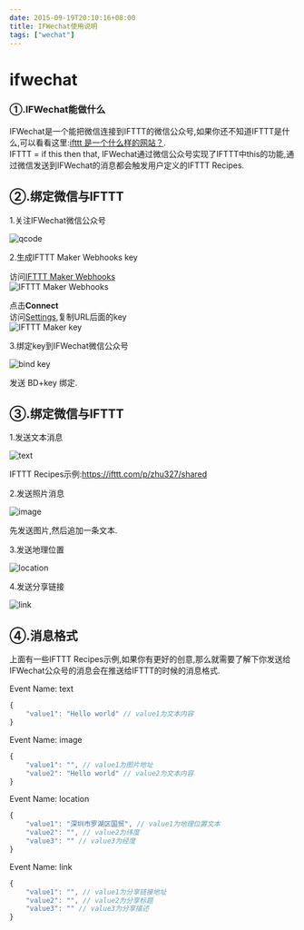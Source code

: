```yaml
---
date: 2015-09-19T20:10:16+08:00
title: IFWechat使用说明
tags: ["wechat"]
---
```


# ifwechat


### ①.IFWechat能做什么

IFWechat是一个能把微信连接到IFTTT的微信公众号,如果你还不知道IFTTT是什么,可以看看这里:[ifttt 是一个什么样的网站？](http://www.zhihu.com/question/19739416).  
IFTTT = if this then that, IFWechat通过微信公众号实现了IFTTT中this的功能,通过微信发送到IFWechat的消息都会触发用户定义的IFTTT Recipes.  


## ②.绑定微信与IFTTT

1.关注IFWechat微信公众号

![qcode](http://7oti6o.com1.z0.glb.clouddn.com/boz-qcode.jpg)

2.生成IFTTT Maker Webhooks key

访问[IFTTT Maker Webhooks](https://ifttt.com/maker_webhooks)  
![IFTTT Maker Webhooks](http://picbang.qiniudn.com/bozmakerchannel.jpg)

点击**Connect**  
访问[Settings](https://ifttt.com/services/maker_webhooks/settings),复制URL后面的key  
![IFTTT Maker key](http://picbang.qiniudn.com/bozmakerchannel2.jpg)

3.绑定key到IFWechat微信公众号

![bind key](http://picbang.qiniudn.com/bozbind.jpg)

发送 BD+key 绑定.

## ③.绑定微信与IFTTT

1.发送文本消息

![text](http://7oti6o.com1.z0.glb.clouddn.com/bozsend1.png)

IFTTT Recipes示例:<https://ifttt.com/p/zhu327/shared>

2.发送照片消息

![image](http://7oti6o.com1.z0.glb.clouddn.com/bozsend2.png)

先发送图片,然后追加一条文本.

3.发送地理位置

![location](http://7oti6o.com1.z0.glb.clouddn.com/bozsend3.png)

4.发送分享链接

![link](http://7oti6o.com1.z0.glb.clouddn.com/bozsend4.png)

## ④.消息格式

上面有一些IFTTT Recipes示例,如果你有更好的创意,那么就需要了解下你发送给IFWechat公众号的消息会在推送给IFTTT的时候的消息格式.

Event Name: text

```javascript
{
    "value1": "Hello world" // value1为文本内容
}
```

Event Name: image

```javascript
{
    "value1": "", // value1为图片地址
    "value2": "Hello world" // value2为文本内容
}
```

Event Name: location

```javascript
{
    "value1": "深圳市罗湖区国贸", // value1为地理位置文本
    "value2": "", // value2为纬度
    "value3": "" // value3为经度
}
```

Event Name: link

```javascript
{
    "value1": "", // value1为分享链接地址
    "value2": "", // value2为分享标题
    "value3": "" // value3为分享描述
}
```
